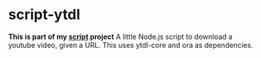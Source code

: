 # script-ytdl
**This is part of my [script](https://github.com/SpicyWasab/scripts) project**
A little Node.js script to download a youtube video, given a URL.
This uses ytdl-core and ora as dependencies.
